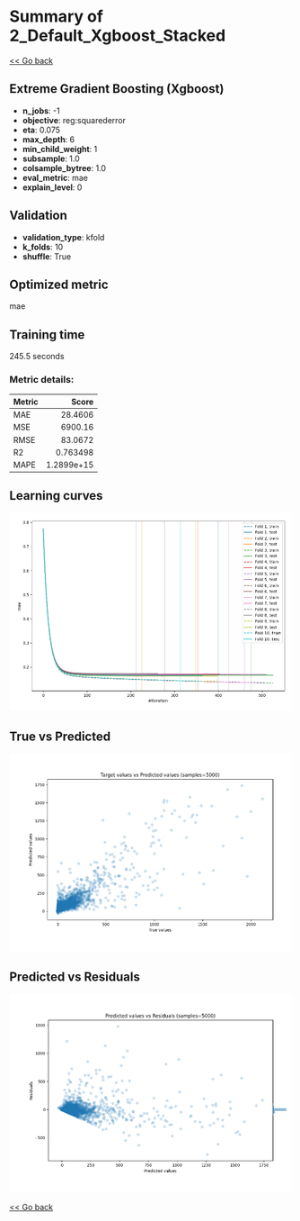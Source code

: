 # Summary of 2_Default_Xgboost_Stacked

[<< Go back](../README.md)


## Extreme Gradient Boosting (Xgboost)
- **n_jobs**: -1
- **objective**: reg:squarederror
- **eta**: 0.075
- **max_depth**: 6
- **min_child_weight**: 1
- **subsample**: 1.0
- **colsample_bytree**: 1.0
- **eval_metric**: mae
- **explain_level**: 0

## Validation
 - **validation_type**: kfold
 - **k_folds**: 10
 - **shuffle**: True

## Optimized metric
mae

## Training time

245.5 seconds

### Metric details:
| Metric   |         Score |
|:---------|--------------:|
| MAE      |   28.4606     |
| MSE      | 6900.16       |
| RMSE     |   83.0672     |
| R2       |    0.763498   |
| MAPE     |    1.2899e+15 |



## Learning curves
![Learning curves](learning_curves.png)
## True vs Predicted

![True vs Predicted](true_vs_predicted.png)


## Predicted vs Residuals

![Predicted vs Residuals](predicted_vs_residuals.png)



[<< Go back](../README.md)
